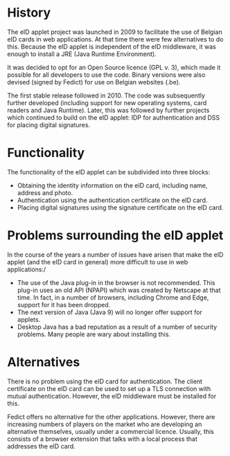 # History

The eID applet project was launched in 2009 to facilitate the use of Belgian eID cards in web applications. 
At that time there were few alternatives to do this. 
Because the eID applet is independent of the eID middleware, it was enough to install a JRE (Java Runtime Environment).

It was decided to opt for an Open Source licence (GPL v. 3), which made it possible for all developers to use the code. 
Binary versions were also devised (signed by Fedict) for use on Belgian websites (.be).

The first stable release followed in 2010. The code was subsequently further developed (including support for new operating systems, card readers and Java Runtime). 
Later, this was followed by further projects which continued to build on the eID applet: IDP for authentication and DSS for placing digital signatures.

# Functionality

The functionality of the eID applet can be subdivided into three blocks:
- Obtaining the identity information on the eID card, including name, address and photo.
- Authentication using the authentication certificate on the eID card.
- Placing digital signatures using the signature certificate on the eID card.

# Problems surrounding the eID applet

In the course of the years a number of issues have arisen that make the eID applet (and the eID card in general) more difficult to use in web applications:/
- The use of the Java plug-in in the browser is not recommended. This plug-in uses an old API (NPAPI) which was created by Netscape at that time. In fact, in a number of browsers, including Chrome and Edge, support for it has been dropped.
- The next version of Java (Java 9) will no longer offer support for applets.
- Desktop Java has a bad reputation as a result of a number of security problems. Many people are wary about installing this.

# Alternatives

There is no problem using the eID card for authentication. 
The client certificate on the eID card can be used to set up a TLS connection with mutual authentication. 
However, the eID middleware must be installed for this.


Fedict offers no alternative for the other applications. 
However, there are increasing numbers of players on the market who are developing an alternative themselves, usually under a commercial licence. 
Usually, this consists of a browser extension that talks with a local process that addresses the eID card.